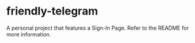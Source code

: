 # friendly-telegram
A personal project that features a Sign-In Page. Refer to the README for more information.
